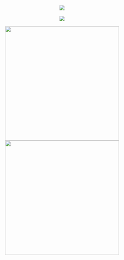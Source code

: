 <h1 align="center">
  <a href="#">
    <img src="https://readme-typing-svg.herokuapp.com/?lines=Hey,+There!+👋;Ouaklim+Othmane+Here...;It's+great+connecting+with+you!&center=true&size=22">
  </a>
</h1>

<!--
**OuaklimOthmane/OuaklimOthmane** is a ✨ _special_ ✨ repository because its `README.md` (this file) appears on your GitHub profile.

Here are some ideas to get you started:

- 🔭 I’m currently working on Kertys
- 🌱 I’m currently learning everythings😆
- 👯 I’m looking to collaborate on open source projects
-->
<div align="center">
 <img src="https://activity-graph.herokuapp.com/graph?username=OuaklimOthmane16&theme=dracula&bg_color=00000000&color=878787&line=4c8ed9&point=00000000&area=true&hide_border=true"><br><br>
  <img width="370px" src="https://github-readme-stats.vercel.app/api?username=OuaklimOthmaneScript&custom_title=Jaskirat+Singh's+Github+Stats&show_icons=true&hide_border=true&count_private=true&bg_color=00000000&title_color=58a6fe&text_color=878787&icon_color=58a6fe&cache_seconds=1800" />
  <img width="370px" src="https://github-readme-streak-stats.herokuapp.com/?user=Jas-Script&background=00000000&hide_border=true&stroke=878787&ring=4c8ed9&fire=4c8ed9&currStreakNum=878787&sideNums=878787&currStreakLabel=878787&sideLabels=878787&dates=878787" />
</p>
<p align="center">
